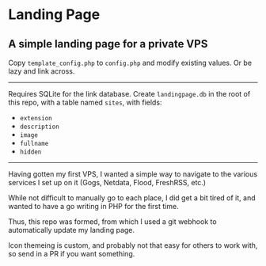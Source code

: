 # Landing Page
## A simple landing page for a private VPS

Copy `template_config.php` to `config.php` and modify existing values. Or be lazy and link across.

***

Requires SQLite for the link database. Create `landingpage.db` in the root of this repo, with a table named `sites`, with fields:
* `extension`
* `description`
* `image`
* `fullname`
* `hidden`

***

Having gotten my first VPS, I wanted a simple way to navigate to the various services I set up on it (Gogs, Netdata, Flood, FreshRSS, etc.)

While not difficult to manually go to each place, I did get a bit tired of it, and wanted to have a go writing in PHP for the first time.

Thus, this repo was formed, from which I used a git webhook to automatically update my landing page.

Icon themeing is custom, and probably not that easy for others to work with, so send in a PR if you want something.
